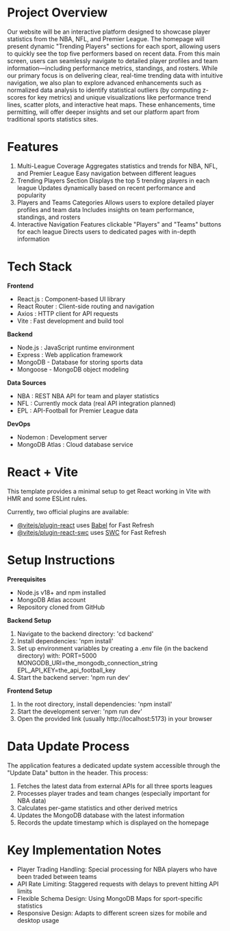 # Project Overview

Our website will be an interactive platform designed to showcase player statistics from the NBA, NFL, and Premier League. The homepage will present dynamic "Trending Players" sections for each sport, allowing users to quickly see the top five performers based on recent data. From this main screen, users can seamlessly navigate to detailed player profiles and team information—including performance metrics, standings, and rosters. While our primary focus is on delivering clear, real-time trending data with intuitive navigation, we also plan to explore advanced enhancements such as normalized data analysis to identify statistical outliers (by computing z-scores for key metrics) and unique visualizations like performance trend lines, scatter plots, and interactive heat maps. These enhancements, time permitting, will offer deeper insights and set our platform apart from traditional sports statistics sites.

# Features

1. Multi-League Coverage
Aggregates statistics and trends for NBA, NFL, and Premier League
Easy navigation between different leagues
2. Trending Players Section
Displays the top 5 trending players in each league
Updates dynamically based on recent performance and popularity
3. Players and Teams Categories
Allows users to explore detailed player profiles and team data
Includes insights on team performance, standings, and rosters
4. Interactive Navigation
Features clickable "Players" and "Teams" buttons for each league
Directs users to dedicated pages with in-depth information

# Tech Stack

**Frontend**
- React.js : Component-based UI library
- React Router : Client-side routing and navigation
- Axios : HTTP client for API requests
- Vite : Fast development and build tool

**Backend**
- Node.js : JavaScript runtime environment
- Express : Web application framework
- MongoDB - Database for storing sports data
- Mongoose - MongoDB object modeling

**Data Sources**
- NBA : REST NBA API for team and player statistics
- NFL : Currently mock data (real API integration planned)
- EPL : API-Football for Premier League data

**DevOps**
- Nodemon : Development server
- MongoDB Atlas : Cloud database service

# React + Vite

This template provides a minimal setup to get React working in Vite with HMR and some ESLint rules.

Currently, two official plugins are available:

- [@vitejs/plugin-react](https://github.com/vitejs/vite-plugin-react/blob/main/packages/plugin-react/README.md) uses [Babel](https://babeljs.io/) for Fast Refresh
- [@vitejs/plugin-react-swc](https://github.com/vitejs/vite-plugin-react-swc) uses [SWC](https://swc.rs/) for Fast Refresh


# Setup Instructions
**Prerequisites**
- Node.js v18+ and npm installed
- MongoDB Atlas account
- Repository cloned from GitHub

**Backend Setup**
1. Navigate to the backend directory:
    'cd backend'
2. Install dependencies:
    'npm install'
3. Set up environment variables by creating a .env file (in the backend directory) with:
    PORT=5000
    MONGODB_URI=the_mongodb_connection_string
    EPL_API_KEY=the_api_football_key
4. Start the backend server:
    'npm run dev'

**Frontend Setup**
1. In the root directory, install dependencies:
    'npm install'
2. Start the development server:
    'npm run dev'
3. Open the provided link (usually http://localhost:5173) in your browser

# Data Update Process
The application features a dedicated update system accessible through the "Update Data" button in the header. This process:

1. Fetches the latest data from external APIs for all three sports leagues
2. Processes player trades and team changes (especially important for NBA data)
3. Calculates per-game statistics and other derived metrics
4. Updates the MongoDB database with the latest information
5. Records the update timestamp which is displayed on the homepage

# Key Implementation Notes
- Player Trading Handling: Special processing for NBA players who have been traded between teams
- API Rate Limiting: Staggered requests with delays to prevent hitting API limits
- Flexible Schema Design: Using MongoDB Maps for sport-specific statistics
- Responsive Design: Adapts to different screen sizes for mobile and desktop usage